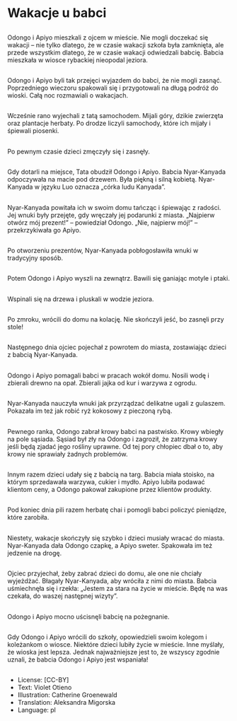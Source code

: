 # Wakacje u babci

##
Odongo i Apiyo mieszkali z ojcem w mieście. Nie mogli doczekać się wakacji – nie tylko dlatego, że w czasie wakacji szkoła była zamknięta, ale przede wszystkim dlatego, że w czasie wakacji odwiedzali babcię. Babcia mieszkała w wiosce rybackiej nieopodal jeziora.

##
Odongo i Apiyo byli tak przejęci wyjazdem do babci, że nie mogli zasnąć. Poprzedniego wieczoru spakowali się i przygotowali na długą podróż do wioski. Całą noc rozmawiali o wakacjach.

##
Wcześnie rano wyjechali z tatą samochodem. Mijali góry, dzikie zwierzęta oraz plantacje herbaty. Po drodze liczyli samochody, które ich mijały i śpiewali piosenki.

##
Po pewnym czasie dzieci zmęczyły się i zasnęły.

##
Gdy dotarli na miejsce, Tata obudził Odongo i Apiyo. Babcia Nyar-Kanyada odpoczywała na macie pod drzewem. Była piękną i silną kobietą. Nyar-Kanyada w języku Luo oznacza „córka ludu Kanyada”.

##
Nyar-Kanyada powitała ich w swoim domu tańcząc i śpiewając z radości. Jej wnuki były przejęte, gdy wręczały jej podarunki z miasta. „Najpierw otwórz mój prezent!” – powiedział Odongo. „Nie, najpierw mój!” – przekrzykiwała go Apiyo.

##
Po otworzeniu prezentów, Nyar-Kanyada pobłogosławiła wnuki w tradycyjny sposób.

##
Potem Odongo i Apiyo wyszli na zewnątrz. Bawili się ganiając motyle i ptaki.

##
Wspinali się na drzewa i pluskali w wodzie jeziora.

##
Po zmroku, wrócili do domu na kolację. Nie skończyli jeść, bo zasnęli przy stole!

##
Następnego dnia ojciec pojechał z powrotem do miasta, zostawiając dzieci z babcią Nyar-Kanyada.

##
Odongo i Apiyo pomagali babci w pracach wokół domu. Nosili wodę i zbierali drewno na opał. Zbierali jajka od kur i warzywa z ogrodu.

##
Nyar-Kanyada nauczyła wnuki jak przyrządzać delikatne ugali z gulaszem. Pokazała im też jak robić ryż kokosowy z pieczoną rybą.

##
Pewnego ranka, Odongo zabrał krowy babci na pastwisko. Krowy wbiegły na pole sąsiada. Sąsiad był zły na Odongo i zagroził, że zatrzyma krowy jeśli będą zjadać jego rośliny uprawne. Od tej pory chłopiec dbał o to, aby krowy nie sprawiały żadnych problemów.

##
Innym razem dzieci udały się z babcią na targ. Babcia miała stoisko, na którym sprzedawała warzywa, cukier i mydło. Apiyo lubiła podawać klientom ceny, a Odongo pakował zakupione przez klientów produkty.

##
Pod koniec dnia pili razem herbatę chai i pomogli babci policzyć pieniądze, które zarobiła.

##
Niestety, wakacje skończyły się szybko i dzieci musiały wracać do miasta. Nyar-Kanyada dała Odongo czapkę, a Apiyo sweter. Spakowała im też jedzenie na drogę.

##
Ojciec przyjechał, żeby zabrać dzieci do domu, ale one nie chciały wyjeżdżać. Błagały Nyar-Kanyada, aby wróciła z nimi do miasta. Babcia uśmiechnęła się i rzekła: „Jestem za stara na życie w mieście. Będę na was czekała, do waszej następnej wizyty”.

##
Odongo i Apiyo mocno uścisnęli babcię na pożegnanie.

##
Gdy Odongo i Apiyo wrócili do szkoły, opowiedzieli swoim kolegom i koleżankom o wiosce. Niektóre dzieci lubiły życie w mieście. Inne myślały, że wioska jest lepsza. Jednak najważniejsze jest to, że wszyscy zgodnie uznali, że babcia Odongo i Apiyo jest wspaniała!

##
* License: [CC-BY]
* Text: Violet Otieno
* Illustration: Catherine Groenewald
* Translation: Aleksandra Migorska
* Language: pl
